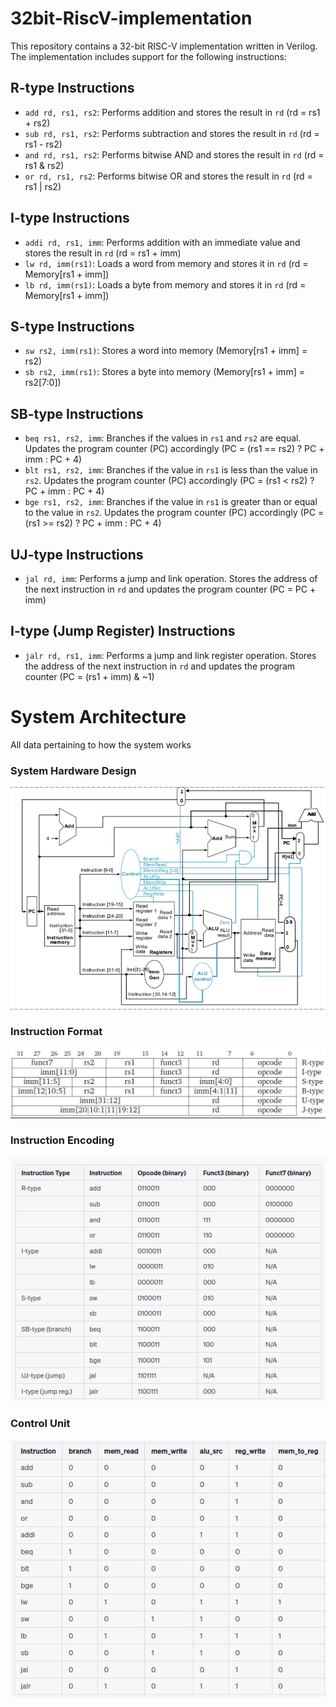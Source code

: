 # 32bit-RiscV-implementation

This repository contains a 32-bit RISC-V implementation written in Verilog. The implementation includes support for the following instructions:

## R-type Instructions
- `add rd, rs1, rs2`: Performs addition and stores the result in `rd` (rd = rs1 + rs2)
- `sub rd, rs1, rs2`: Performs subtraction and stores the result in `rd` (rd = rs1 - rs2)
- `and rd, rs1, rs2`: Performs bitwise AND and stores the result in `rd` (rd = rs1 & rs2)
- `or rd, rs1, rs2`: Performs bitwise OR and stores the result in `rd` (rd = rs1 | rs2)

## I-type Instructions
- `addi rd, rs1, imm`: Performs addition with an immediate value and stores the result in `rd` (rd = rs1 + imm)
- `lw rd, imm(rs1)`: Loads a word from memory and stores it in `rd` (rd = Memory[rs1 + imm])
- `lb rd, imm(rs1)`: Loads a byte from memory and stores it in `rd` (rd = Memory[rs1 + imm])

## S-type Instructions
- `sw rs2, imm(rs1)`: Stores a word into memory (Memory[rs1 + imm] = rs2)
- `sb rs2, imm(rs1)`: Stores a byte into memory (Memory[rs1 + imm] = rs2[7:0])

## SB-type Instructions
- `beq rs1, rs2, imm`: Branches if the values in `rs1` and `rs2` are equal. Updates the program counter (PC) accordingly (PC = (rs1 == rs2) ? PC + imm : PC + 4)
- `blt rs1, rs2, imm`: Branches if the value in `rs1` is less than the value in `rs2`. Updates the program counter (PC) accordingly (PC = (rs1 < rs2) ? PC + imm : PC + 4)
- `bge rs1, rs2, imm`: Branches if the value in `rs1` is greater than or equal to the value in `rs2`. Updates the program counter (PC) accordingly (PC = (rs1 >= rs2) ? PC + imm : PC + 4)

## UJ-type Instructions
- `jal rd, imm`: Performs a jump and link operation. Stores the address of the next instruction in `rd` and updates the program counter (PC = PC + imm)

## I-type (Jump Register) Instructions
- `jalr rd, rs1, imm`: Performs a jump and link register operation. Stores the address of the next instruction in `rd` and updates the program counter (PC = (rs1 + imm) & ~1)

# System Architecture
All data pertaining to how the system works

### System Hardware Design
![Design](./Images/Design.png)

### Instruction Format
![Format](./Images/Instruction_format.png)

### Instruction Encoding
![Encoding](./Images/Instruction_encoding.png)

### Control Unit
![Control](./Images/Control.png)
